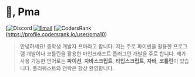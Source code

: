 
# 👋, Pma
[![Discord](https://img.shields.io/badge/@pma10-5865F2?logo=discord&logoColor=white) [![Email](https://img.shields.io/badge/Email-pma0719@proton.me-D14836?style=flat&logo=gmail&logoColor=white)](mailto:pmavmak10@gmail.com) [![CodersRank](https://img.shields.io/badge/@pma10-5865F2?logo=codersrank&logoColor=white)(https://profile.codersrank.io/user/pma10) 
> 안녕하세요! 중학생 개발자 프마라고 합니다.
> 저는 주로 파이썬을 활용한 프로그램 개발이나 코틀린을 활용한 마인크래프트 플러그인 개발을 주로 합니다.
> 제가 사용 가능한 언어로는 **파이선**, **자바스크립트**, **타입스크립트**, **자바**, **코틀린**이 있습니다.
> 풀리퀘스트와 연락은 항상 환영합니다.
